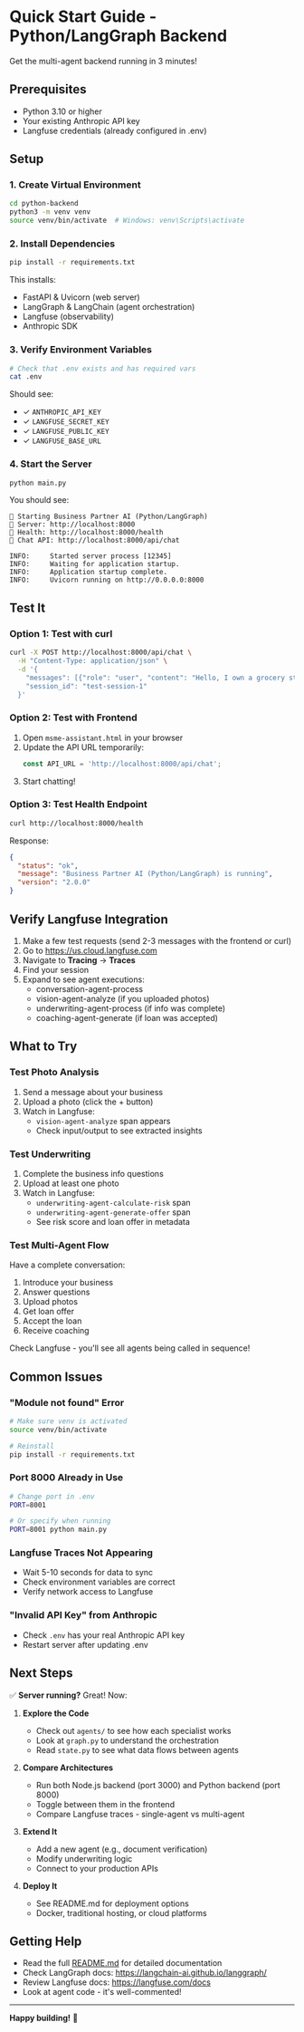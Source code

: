 # Quick Start Guide - Python/LangGraph Backend

Get the multi-agent backend running in 3 minutes!

## Prerequisites

- Python 3.10 or higher
- Your existing Anthropic API key
- Langfuse credentials (already configured in .env)

## Setup

### 1. Create Virtual Environment
```bash
cd python-backend
python3 -m venv venv
source venv/bin/activate  # Windows: venv\Scripts\activate
```

### 2. Install Dependencies
```bash
pip install -r requirements.txt
```

This installs:
- FastAPI & Uvicorn (web server)
- LangGraph & LangChain (agent orchestration)
- Langfuse (observability)
- Anthropic SDK

### 3. Verify Environment Variables
```bash
# Check that .env exists and has required vars
cat .env
```

Should see:
- ✓ `ANTHROPIC_API_KEY`
- ✓ `LANGFUSE_SECRET_KEY`
- ✓ `LANGFUSE_PUBLIC_KEY`
- ✓ `LANGFUSE_BASE_URL`

### 4. Start the Server
```bash
python main.py
```

You should see:
```
🚀 Starting Business Partner AI (Python/LangGraph)
📍 Server: http://localhost:8000
🏥 Health: http://localhost:8000/health
💬 Chat API: http://localhost:8000/api/chat

INFO:     Started server process [12345]
INFO:     Waiting for application startup.
INFO:     Application startup complete.
INFO:     Uvicorn running on http://0.0.0.0:8000
```

## Test It

### Option 1: Test with curl
```bash
curl -X POST http://localhost:8000/api/chat \
  -H "Content-Type: application/json" \
  -d '{
    "messages": [{"role": "user", "content": "Hello, I own a grocery store"}],
    "session_id": "test-session-1"
  }'
```

### Option 2: Test with Frontend
1. Open `msme-assistant.html` in your browser
2. Update the API URL temporarily:
   ```javascript
   const API_URL = 'http://localhost:8000/api/chat';
   ```
3. Start chatting!

### Option 3: Test Health Endpoint
```bash
curl http://localhost:8000/health
```

Response:
```json
{
  "status": "ok",
  "message": "Business Partner AI (Python/LangGraph) is running",
  "version": "2.0.0"
}
```

## Verify Langfuse Integration

1. Make a few test requests (send 2-3 messages with the frontend or curl)
2. Go to https://us.cloud.langfuse.com
3. Navigate to **Tracing** → **Traces**
4. Find your session
5. Expand to see agent executions:
   - conversation-agent-process
   - vision-agent-analyze (if you uploaded photos)
   - underwriting-agent-process (if info was complete)
   - coaching-agent-generate (if loan was accepted)

## What to Try

### Test Photo Analysis
1. Send a message about your business
2. Upload a photo (click the + button)
3. Watch in Langfuse:
   - `vision-agent-analyze` span appears
   - Check input/output to see extracted insights

### Test Underwriting
1. Complete the business info questions
2. Upload at least one photo
3. Watch in Langfuse:
   - `underwriting-agent-calculate-risk` span
   - `underwriting-agent-generate-offer` span
   - See risk score and loan offer in metadata

### Test Multi-Agent Flow
Have a complete conversation:
1. Introduce your business
2. Answer questions
3. Upload photos
4. Get loan offer
5. Accept the loan
6. Receive coaching

Check Langfuse - you'll see all agents being called in sequence!

## Common Issues

### "Module not found" Error
```bash
# Make sure venv is activated
source venv/bin/activate

# Reinstall
pip install -r requirements.txt
```

### Port 8000 Already in Use
```bash
# Change port in .env
PORT=8001

# Or specify when running
PORT=8001 python main.py
```

### Langfuse Traces Not Appearing
- Wait 5-10 seconds for data to sync
- Check environment variables are correct
- Verify network access to Langfuse

### "Invalid API Key" from Anthropic
- Check `.env` has your real Anthropic API key
- Restart server after updating .env

## Next Steps

✅ **Server running?** Great! Now:

1. **Explore the Code**
   - Check out `agents/` to see how each specialist works
   - Look at `graph.py` to understand the orchestration
   - Read `state.py` to see what data flows between agents

2. **Compare Architectures**
   - Run both Node.js backend (port 3000) and Python backend (port 8000)
   - Toggle between them in the frontend
   - Compare Langfuse traces - single-agent vs multi-agent

3. **Extend It**
   - Add a new agent (e.g., document verification)
   - Modify underwriting logic
   - Connect to your production APIs

4. **Deploy It**
   - See README.md for deployment options
   - Docker, traditional hosting, or cloud platforms

## Getting Help

- Read the full [README.md](README.md) for detailed documentation
- Check LangGraph docs: https://langchain-ai.github.io/langgraph/
- Review Langfuse docs: https://langfuse.com/docs
- Look at agent code - it's well-commented!

---

**Happy building!** 🚀
